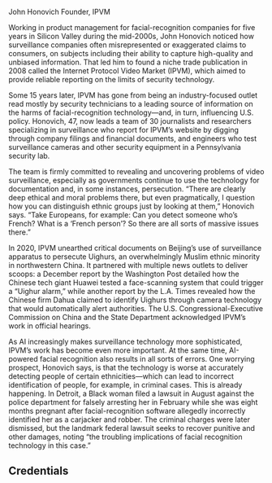 John Honovich
Founder, IPVM

Working in product management for facial-recognition companies for five years in Silicon Valley during the mid-2000s, John Honovich noticed how surveillance companies often misrepresented or exaggerated claims to consumers, on subjects including their ability to capture high-quality and unbiased information. That led him to found a niche trade publication in 2008 called the Internet Protocol Video Market (IPVM), which aimed to provide reliable reporting on the limits of security technology.

Some 15 years later, IPVM has gone from being an industry-focused outlet read mostly by security technicians to a leading source of information on the harms of facial-recognition technology—and, in turn, influencing U.S. policy. Honovich, 47, now leads a team of 30 journalists and researchers specializing in surveillance who report for IPVM’s website by digging through company filings and financial documents, and engineers who test surveillance cameras and other security equipment in a Pennsylvania security lab.

The team is firmly committed to revealing and uncovering problems of video surveillance, especially as governments continue to use the technology for documentation and, in some instances, persecution. “There are clearly deep ethical and moral problems there, but even pragmatically, I question how you can distinguish ethnic groups just by looking at them,” Honovich says. “Take Europeans, for example: Can you detect someone who’s French? What is a ‘French person’? So there are all sorts of massive issues there.”

In 2020, IPVM unearthed critical documents on Beijing’s use of surveillance apparatus to persecute Uighurs, an overwhelmingly Muslim ethnic minority in northwestern China. It partnered with multiple news outlets to deliver scoops: a December report by the Washington Post detailed how the Chinese tech giant Huawei tested a face-scanning system that could trigger a “Uighur alarm,” while another report by the L.A. Times revealed how the Chinese firm Dahua claimed to identify Uighurs through camera technology that would automatically alert authorities. The U.S. Congressional-Executive Commission on China and the State Department acknowledged IPVM’s work in official hearings.

As AI increasingly makes surveillance technology more sophisticated, IPVM’s work has become even more important. At the same time, AI-powered facial recognition also results in all sorts of errors. One worrying prospect, Honovich says, is that the technology is worse at accurately detecting people of certain ethnicities—which can lead to incorrect identification of people, for example, in criminal cases. This is already happening. In Detroit, a Black woman filed a lawsuit in August against the police department for falsely arresting her in February while she was eight months pregnant after facial-recognition software allegedly incorrectly identified her as a carjacker and robber. The criminal charges were later dismissed, but the landmark federal lawsuit seeks to recover punitive and other damages, noting “the troubling implications of facial recognition technology in this case.”

## Credentials